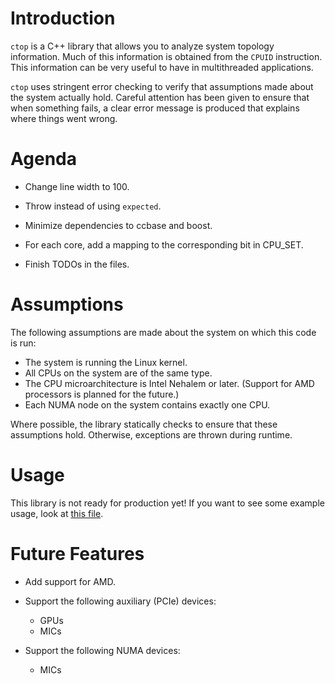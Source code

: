 <!--
  ** File Name: README.md
  ** Author:    Aditya Ramesh
  ** Date:      07/29/2014
  ** Contact:   _@adityaramesh.com
-->

# Introduction

`ctop` is a C++ library that allows you to analyze system topology information.
Much of this information is obtained from the `CPUID` instruction. This
information can be very useful to have in multithreaded applications.

`ctop` uses stringent error checking to verify that assumptions made about the
system actually hold. Careful attention has been given to ensure that when
something fails, a clear error message is produced that explains where things
went wrong.

# Agenda

- Change line width to 100.
- Throw instead of using `expected`.
- Minimize dependencies to ccbase and boost.

- For each core, add a mapping to the corresponding bit in CPU_SET.
- Finish TODOs in the files.

# Assumptions

The following assumptions are made about the system on which this code is run:
  - The system is running the Linux kernel.
  - All CPUs on the system are of the same type.
  - The CPU microarchitecture is Intel Nehalem or later. (Support for AMD
  processors is planned for the future.)
  - Each NUMA node on the system contains exactly one CPU.

Where possible, the library statically checks to ensure that these assumptions
hold. Otherwise, exceptions are thrown during runtime.

# Usage

This library is not ready for production yet! If you want to see some example
usage, look at [this file](test/system_query_test.cpp).

# Future Features

- Add support for AMD.

- Support the following auxiliary (PCIe) devices:
  - GPUs
  - MICs

- Support the following NUMA devices:
  - MICs

